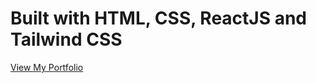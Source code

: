 # Built with HTML, CSS, ReactJS and Tailwind CSS

[View My Portfolio](https://bijay-dev.netlify.app/)
